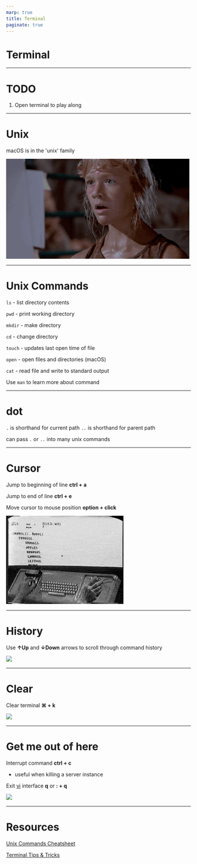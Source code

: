 ```yaml
---
marp: true
title: Terminal
paginate: true
---
```


# Terminal

---
# TODO

1. Open terminal to play along

---

# Unix

macOS is in the 'unix' family

<!-- Developed by AT&T Bell Labs in the 1960s and 70s -->


![bg right](unix.gif)

---
# Unix Commands

`ls` - list directory contents

`pwd` - print working directory

`mkdir` - make directory

`cd` - change directory

`touch` - updates last open time of file

`open` - open files and directories (macOS)

`cat` - read file and write to standard output

Use `man` to learn more about command

---
# dot

`.` is shorthand for current path
`..` is shorthand for parent path

can pass `.` or `..` into many unix commands

---
# Cursor

Jump to beginning of line **ctrl + a**

Jump to end of line **ctrl + e**

Move cursor to mouse position **option + click**

![bg right](./engelbart-cursor-demo.gif)

---
# History

Use **↑Up** and **↓Down** arrows to scroll through command history

![](https://res.cloudinary.com/firstdraft/image/fetch/f_auto,q_auto:low/https://raw.githubusercontent.com/firstdraft/appdev-chapters/master/assets/previous-terminal-command.gif)

---
# Clear

Clear terminal **⌘ + k**

![](https://res.cloudinary.com/firstdraft/image/fetch/f_auto,q_auto:low/https://raw.githubusercontent.com/firstdraft/appdev-chapters/master/assets/clear_terminal.gif)

---
# Get me out of here
Interrupt command **ctrl + c**
  * useful when killing a server instance

Exit [vi](https://en.wikipedia.org/wiki/Vi) interface **q** or **: + q**

![](https://res.cloudinary.com/firstdraft/image/fetch/f_auto,q_auto:low/https://raw.githubusercontent.com/firstdraft/appdev-chapters/master/assets/q-to-exit.gif)


---
# Resources

[Unix Commands Cheatsheet](https://www.alexji.com/UNIXCheatSheet.pdf)

[Terminal Tips & Tricks](https://chapters.firstdraft.com/chapters/834)
